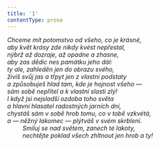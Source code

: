 ```yaml
---
title: '1'
contentType: prose
---
```


_Chceme mít potomstvo od všeho, co je krásné,  
aby květ krásy zde nikdy kvést nepřestal,  
nýbrž až dozraje, až opadne a zhasne,  
aby zas dědic nes památku jeho dál:  
ty ale, zahleděn jen do obrazu svého,  
živíš svůj jas a třpyt jen z vlastní podstaty  
a způsobuješ hlad tam, kde je hojnost všeho —  
sám sobě nepřítel a k vlastní slasti zlý!  
I když jsi nejsladší ozdoba toho světa  
a hlavní hlasatel radostných jarních dní,  
chystáš sám v sobě hrob tomu, co v tobě vzkvétá,  
a — něžný lakomec — plýtváš v svém skrblení.  
         Smiluj se nad světem, zanech té lakoty,  
         nechtějte poklad všech zhltnout jen hrob a ty!_
